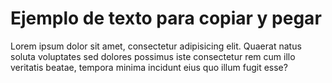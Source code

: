 # Ejemplo de texto para copiar y pegar
Lorem ipsum dolor sit amet, consectetur adipisicing elit. Quaerat natus soluta voluptates sed dolores possimus iste consectetur rem cum illo veritatis beatae, tempora minima incidunt eius quo illum fugit esse?
